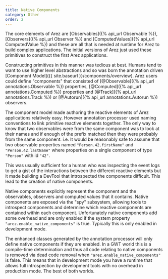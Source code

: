 ```yaml
---
title: Native Components
category: Other
order: 2
---
```


The core elements of Arez are [Observables]({% api_url Observable %}), [Observers]({% api_url Observer %}) and
[ComputedValues]({% api_url ComputedValue %}) and these are all that is needed at runtime for Arez to build complex
applications. The initial versions of Arez just used these primitives to construct the first Arez applications.

Constructing primitives in this manner was tedious at best. Humans tend to want to use higher level abstractions
and so was born the annotation driven [Component Model]({{ site.baseurl }}/components/overview). Arez users could
define "components" that consisted of [@Observable]({% api_url annotations.Observable %}) properties,
[@Computed]({% api_url annotations.Computed %}) properties and [@Track]({% api_url annotations.Track %}) or
[@Autorun]({% api_url annotations.Autorun %}) observers.

The component model made authoring the reactive elements of Arez applications relatively easy. However annotation
processor used naming conventions to link primitive reactive elements together. The only way to know that
two observables were from the same component was to look at their names and if enough of the prefix matched then
they were probably from the same component. i.e. It would be reasonably safe to assume that two observable
properties named `"Person.42.firstName"` and `"Person.42.lastName"` where properties on a single component
of type `"Person"` with id `"42"`. 

This was usually sufficient for a human who was inspecting the event logs to get a gist of the interactions between
the different reactive elements but it made building a DevTool that introspected the components difficult. This lead
to the creation of native components.

Native components explicitly represent the component and the observables, observers and computed values that it
contains. Native components are exposed via the "spy" subsystem, allowing tools to introspect components and determine
which reactive components are contained within each component. Unfortunately native components add some overhead and
are only enabled if the system property `"arez.enable_native_components"` is true. Typically this is only enabled
in development mode.

The enhanced classes generated by the annotation processor will only define native components if they are enabled.
In a GWT world this is a compile-time determination and thus all code relating to native components is removed via
dead code removal when `"arez.enable_native_components"` is false. This means that in development mode you have a
runtime that allows full introspection by development tools with no overhead in production mode. The best of both
worlds.

